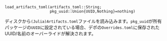 ```
load_artifacts_toml(artifacts_toml::String;
                    pkg_uuid::Union{UUID,Nothing}=nothing)
```

ディスクから`(Julia)Artifacts.toml`ファイルを読み込みます。`pkg_uuid`が所有パッケージの`UUID`に設定されている場合、デポの`Overrides.toml`に保存されたUUID/名前のオーバーライドが解決されます。
